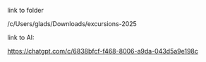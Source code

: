 link to folder

/c/Users/glads/Downloads/excursions-2025


link to AI:

https://chatgpt.com/c/6838bfcf-f468-8006-a9da-043d5a9e198c
